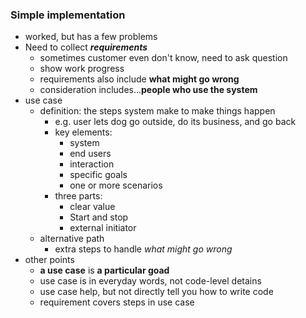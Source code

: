 ### Simple implementation
- worked, but has a few problems
- Need to collect **_requirements_**
  - sometimes customer even don't know, need to ask question
  - show work progress
  - requirements also include **what might go wrong**
  - consideration includes...**people who use the system**
- use case
  - definition: the steps system make to make things happen
    - e.g. user lets dog go outside, do its business, and go back
    - key elements:
      - system
      - end users
      - interaction
      - specific goals
      - one or more scenarios
    - three parts:
      - clear value
      - Start and stop
      - external initiator
  - alternative path
    - extra steps to handle _what might go wrong_
- other points
  - **a use case** is **a particular goad**
  - use case is in everyday words, not code-level detains
  - use case help, but not directly tell you how to write code
  - requirement covers steps in use case